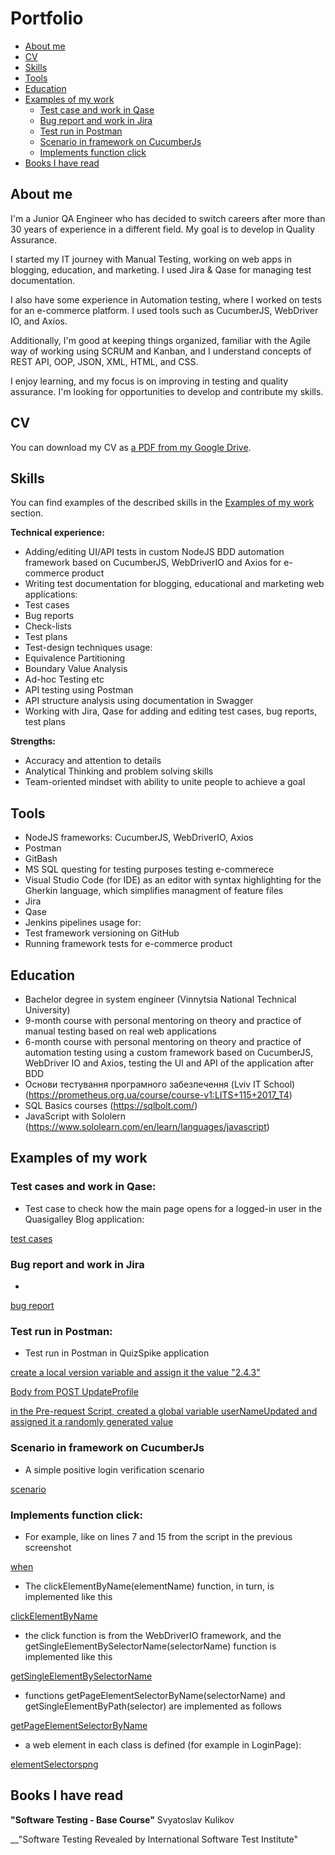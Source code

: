 # Portfolio
- [About me](#about-me)
- [CV](#cv)
- [Skills](#skills)
- [Tools](#tools)
- [Education](#education)
- [Examples of my work](#examples-of-my-work)
  * [Test case and work in Qase](#test-case-and-work-in-Qase)
  * [Bug report and work in Jira](#bug-report-and-work-in-jira)
  * [Test run in Postman](#test-run-in-Postman)
  * [Scenario in framework on CucumberJs](#scenario-in-framework-on-cucumberjs)
  * [Implements function click](#implements-function-click)
- [Books I have read](#books-i-have-read)

## About me

I'm a Junior QA Engineer who has decided to switch careers after more than 30 years of experience in a different field. My goal is to develop in Quality Assurance.

I started my IT journey with Manual Testing, working on web apps in blogging, education, and marketing. I used Jira & Qase for managing test documentation.

I also have some experience in Automation testing, where I worked on tests for an e-commerce platform. I used tools such as CucumberJS, WebDriver IO, and Axios.

Additionally, I'm good at keeping things organized, familiar with the Agile way of working using SCRUM and Kanban, and I understand concepts of REST API, OOP, JSON, XML, HTML, and CSS.

I enjoy learning, and my focus is on improving in testing and quality assurance. I'm looking for opportunities to develop and contribute my skills.

## CV
You can download my CV as [a PDF from my Google Drive]().

## Skills

You can find examples of the described skills in the [Examples of my work](#examples-of-my-work) section.

__Technical experience:__
  * Adding/editing UI/API tests in custom NodeJS BDD automation framework based on CucumberJS, WebDriverIO and Axios for e-commerce product
  * Writing test documentation for blogging, educational and marketing web applications:
   * Test cases
   * Bug reports
   * Check-lists
   * Test plans
  * Test-design techniques usage:
   * Equivalence Partitioning
   * Boundary Value Analysis
   * Ad-hoc Testing etc
  * API testing using Postman
  * API structure analysis using documentation in Swagger
  * Working with Jira, Qase for adding and editing test cases, bug reports, test plans
  
__Strengths:__
  * Accuracy and attention to details
  * Analytical Thinking and problem solving skills
  * Team-oriented mindset with ability to unite people to achieve a goal

## Tools

  * NodeJS frameworks: CucumberJS, WebDriverIO, Axios
  * Postman
  * GitBash
  * MS SQL questing for testing purposes testing e-commerece
  * Visual Studio Code (for IDE) as an editor with syntax highlighting for the Gherkin        language, which simplifies managment of feature files
  * Jira
  * Qase
  * Jenkins pipelines usage for:
   * Test framework versioning on GitHub
   * Running framework  tests for e-commerce product

## Education
  
  * Bachelor degree in system engineer (Vinnytsia National Technical University)
  * 9-month course with personal mentoring on theory and practice of manual testing based on real web applications
  * 6-month course with personal mentoring  on theory and practice of automation testing using a custom framework based on CucumberJS, WebDriver IO and Axios, testing the UI and API of the application after BDD
  * Основи тестування програмного забезпечення (Lviv IT School) (https://prometheus.org.ua/course/course-v1:LITS+115+2017_T4)
  * SQL Basics courses (https://sqlbolt.com/) 
  * JavaScript with Sololern (https://www.sololearn.com/en/learn/languages/javascript)

## Examples of my work

### Test cases and work in Qase: 
   
- Test case to check how the main page opens for a logged-in user in the Quasigalley Blog application:

[test cases](Qase.gif)

### Bug report and work in Jira

-

[bug report](Jira.gif)


### Test run in Postman:

- Test run in Postman in QuizSpike application

[create a local version variable and assign it the value "2.4.3"](Postman1.png)

[Body from POST UpdateProfile](Postman2.png)

[in the Pre-request Script, created a global variable userNameUpdated and assigned it a randomly generated value](Postman3.png)
 

### Scenario in framework on CucumberJs

- A simple positive login verification scenario

[scenario](VSCLoginFeature1.png)
 
 
### Implements function click:

- For example, like on lines 7 and 15 from the script in the previous screenshot

[when](When.png)

- The clickElementByName(elementName) function, in turn, is implemented like this

[clickElementByName](clickElementByName.png)

- the click function is from the WebDriverIO framework, and the getSingleElementBySelectorName(selectorName) function is implemented like this

[getSingleElementBySelectorName](GetSingleElementBySelectorName.png)

- functions getPageElementSelectorByName(selectorName) and getSingleElementByPath(selector) are implemented as follows

[getPageElementSelectorByName](getPageElementSelectorByName.png)

- a web element in each class is defined (for example in LoginPage):

[elementSelectorspng](elementSelectorspng.png)


## Books I have read
__"Software Testing - Base Course"__ Svyatoslav Kulikov 

__"Software Testing Revealed by International Software Test Institute"